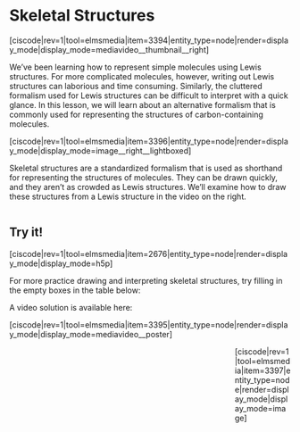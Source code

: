 # Skeletal Structures

[ciscode|rev=1|tool=elmsmedia|item=3394|entity_type=node|render=display_mode|display_mode=mediavideo__thumbnail__right]

We’ve been learning how to represent simple molecules using Lewis structures. For more complicated molecules, however, writing out Lewis structures can laborious and time consuming. Similarly, the cluttered formalism used for Lewis structures can be difficult to interpret with a quick glance. In this lesson, we will learn about an alternative formalism that is commonly used for representing the structures of carbon-containing molecules.

[ciscode|rev=1|tool=elmsmedia|item=3396|entity_type=node|render=display_mode|display_mode=image__right__lightboxed]

Skeletal structures are a standardized formalism that is used as shorthand for representing the structures of molecules. They can be drawn quickly, and they aren’t as crowded as Lewis structures. We’ll examine how to draw these structures from a Lewis structure in the video on the right.

<div class="spacer" style="display:block;overflow:hidden;width:100%;"></div>



## Try it!

[ciscode|rev=1|tool=elmsmedia|item=2676|entity_type=node|render=display_mode|display_mode=h5p]

For more practice drawing and interpreting skeletal structures, try filling in the empty boxes in the table below:



A video solution is available here:  

[ciscode|rev=1|tool=elmsmedia|item=3395|entity_type=node|render=display_mode|display_mode=mediavideo__poster]

<div style="float:right;max-width:100px;margin:auto">
[ciscode|rev=1|tool=elmsmedia|item=3397|entity_type=node|render=display_mode|display_mode=image]</div>

